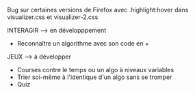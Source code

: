 Bug sur certaines versions de Firefox avec .highlight:hover dans visualizer.css et visualizer-2.css

INTERAGIR --> en développpement

- Reconnaître un algorithme avec son code en +

JEUX --> à développer

- Courses contre le temps ou un algo à niveaux variables
- Trier soi-même à l'identique d'un algo sans se tromper
- Quiz